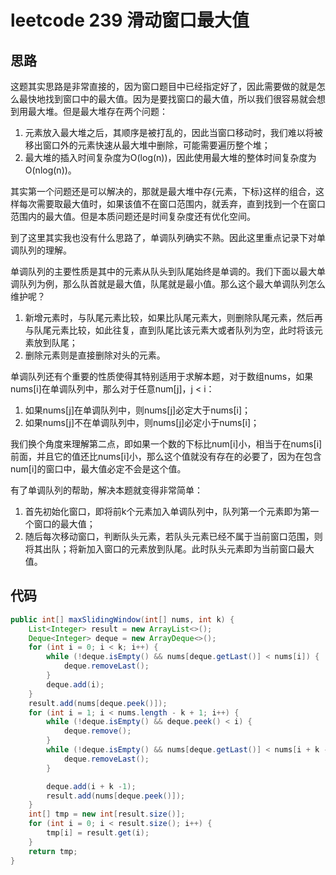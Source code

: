 # leetcode 239 滑动窗口最大值

## 思路

这题其实思路是非常直接的，因为窗口题目中已经指定好了，因此需要做的就是怎么最快地找到窗口中的最大值。因为是要找窗口的最大值，所以我们很容易就会想到用最大堆。但是最大堆存在两个问题：

1. 元素放入最大堆之后，其顺序是被打乱的，因此当窗口移动时，我们难以将被移出窗口外的元素快速从最大堆中删除，可能需要遍历整个堆；
2. 最大堆的插入时间复杂度为O(log(n))，因此使用最大堆的整体时间复杂度为O(nlog(n))。

其实第一个问题还是可以解决的，那就是最大堆中存{元素，下标}这样的组合，这样每次需要取最大值时，如果该值不在窗口范围内，就丢弃，直到找到一个在窗口范围内的最大值。但是本质问题还是时间复杂度还有优化空间。

到了这里其实我也没有什么思路了，单调队列确实不熟。因此这里重点记录下对单调队列的理解。

单调队列的主要性质是其中的元素从队头到队尾始终是单调的。我们下面以最大单调队列为例，那么队首就是最大值，队尾就是最小值。那么这个最大单调队列怎么维护呢？

1. 新增元素时，与队尾元素比较，如果比队尾元素大，则删除队尾元素，然后再与队尾元素比较，如此往复，直到队尾比该元素大或者队列为空，此时将该元素放到队尾；
2. 删除元素则是直接删除对头的元素。

单调队列还有个重要的性质使得其特别适用于求解本题，对于数组nums，如果nums[i]在单调队列中，那么对于任意num[j]，j < i：
1. 如果nums[j]在单调队列中，则nums[j]必定大于nums[i]；
2. 如果nums[j]不在单调队列中，则nums[j]必定小于nums[i]；

我们换个角度来理解第二点，即如果一个数的下标比num[i]小，相当于在nums[i]前面，并且它的值还比nums[i]小，那么这个值就没有存在的必要了，因为在包含num[i]的窗口中，最大值必定不会是这个值。

有了单调队列的帮助，解决本题就变得非常简单：

1. 首先初始化窗口，即将前k个元素加入单调队列中，队列第一个元素即为第一个窗口的最大值；
2. 随后每次移动窗口，判断队头元素，若队头元素已经不属于当前窗口范围，则将其出队；将新加入窗口的元素放到队尾。此时队头元素即为当前窗口最大值。

## 代码

```java
public int[] maxSlidingWindow(int[] nums, int k) {
	List<Integer> result = new ArrayList<>();
	Deque<Integer> deque = new ArrayDeque<>();
	for (int i = 0; i < k; i++) {
		while (!deque.isEmpty() && nums[deque.getLast()] < nums[i]) {
			deque.removeLast();
		}
		deque.add(i);
	}
	result.add(nums[deque.peek()]);
	for (int i = 1; i < nums.length - k + 1; i++) {
		while (!deque.isEmpty() && deque.peek() < i) {
			deque.remove();
		}
		while (!deque.isEmpty() && nums[deque.getLast()] < nums[i + k - 1]) {
			deque.removeLast();
		}

		deque.add(i + k -1);
		result.add(nums[deque.peek()]);
	}
	int[] tmp = new int[result.size()];
	for (int i = 0; i < result.size(); i++) {
		tmp[i] = result.get(i);
	}
	return tmp;
}
```
